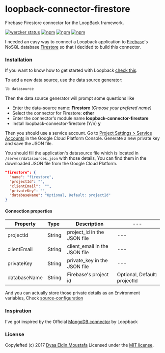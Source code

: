 # loopback-connector-firestore
Firebase Firestore connector for the LoopBack framework.

[![wercker status](https://app.wercker.com/status/5e9652f63a609040f049a790e98c667a/s/master "wercker status")](https://app.wercker.com/project/byKey/5e9652f63a609040f049a790e98c667a)
[![npm](https://img.shields.io/npm/dt/loopback-connector-firestore.svg)](https://www.npmjs.com/package/loopback-connector-firestore)
[![npm](https://img.shields.io/npm/v/loopback-connector-firestore.svg)](https://www.npmjs.com/package/loopback-connector-firestore)
[![npm](https://img.shields.io/npm/l/loopback-connector-firestore.svg)](https://github.com/dyaa/loopback-connector-firestore)

I needed an easy way to connect a Loopback application to [Firebase][7]'s NoSQL database [Firestore][6] so that i decided to build this connector.

### Installation
If you want to know how to get started with Loopback [check this][5].

To add a new data source, use the data source generator:
```sh
lb datasource
```
Then the data source generator will prompt some questions like

 - Enter the data-source name: **Firestore** *(Choose your prefered name)*
 - Select the connector for Firestore: **other**
 - Enter the connector's module name **loopback-connector-firestore**
 - Install loopback-connector-firestore (Y/n) **y**

Then you should use a service account. Go to [Project Settings > Service Accounts][4] in the Google Cloud Platform Console. Generate a new private key and save the JSON file.

You should fill the application's datasource file which is located in `/server/datasources.json`  with those details, You can find them in the downloaded JSON file from the Google Cloud Platform.

```json
"firestore": {
  "name": "firestore",
  "projectId": "",
  "clientEmail":  "",
  "privateKey": "",
  "databaseName": "Optional, Default: projectId"
}
```

#### Connection properties

| Property | Type&nbsp;&nbsp; | Description | --- |
| --- | --- | --- | --- |
| projectId | String | project_id in the JSON file | --- |
| clientEmail | String | client_email in the JSON file | --- |
| privateKey | String | private_key in the JSON file | --- |
| databaseName | String | Firebase's project id | Optional, Default: projectId | --- |

And you can actually store those private details as an Environment variables, Check [source-configuration][8]

### Inspiration
I've got inspired by the Official [MongoDB connector][3] by Loopback

### License

Copylefted (c) 2017 [Dyaa Eldin Moustafa][1] Licensed under the [MIT license][2].


  [1]: https://dyaa.me/
  [2]: https://github.com/dyaa/loopback-connector-firestore/blob/master/LICENSE
  [3]: https://github.com/strongloop/loopback-connector-mongodb/
  [4]: https://console.cloud.google.com/projectselector/iam-admin/serviceaccounts
  [5]: http://loopback.io/getting-started/
  [6]: https://firebase.google.com/products/firestore/
  [7]: https://firebase.google.com
  [8]: https://loopback.io/doc/en/lb3/Environment-specific-configuration.html#data-source-configuration

